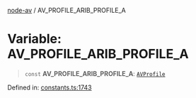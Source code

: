 [node-av](../globals.md) / AV\_PROFILE\_ARIB\_PROFILE\_A

# Variable: AV\_PROFILE\_ARIB\_PROFILE\_A

> `const` **AV\_PROFILE\_ARIB\_PROFILE\_A**: [`AVProfile`](../type-aliases/AVProfile.md)

Defined in: [constants.ts:1743](https://github.com/seydx/av/blob/f8631fc881b394300b1479f511d55cf1c370a87f/src/constants/constants.ts#L1743)
